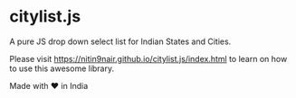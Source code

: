 # citylist.js
A pure JS drop down select list for Indian States and Cities.

Please visit https://nitin9nair.github.io/citylist.js/index.html to learn on how to use this awesome library.

Made with &#10084; in India
